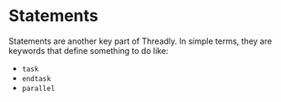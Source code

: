 # Statements

Statements are another key part of Threadly. In simple terms, they are keywords that define something to do like:

* `task`
* `endtask`
* `parallel`